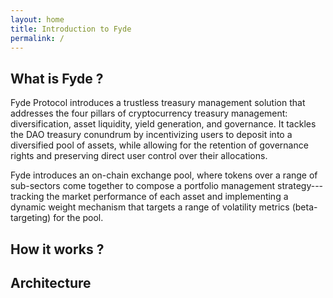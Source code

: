 ```yaml
---
layout: home
title: Introduction to Fyde
permalink: /
---
```


## What is Fyde ? 

Fyde Protocol introduces a trustless treasury management solution that addresses the four pillars of cryptocurrency treasury management: diversification, asset liquidity, yield generation, and governance. It tackles the DAO treasury conundrum by incentivizing users to deposit into a diversified pool of assets, while allowing for the retention of governance rights and preserving direct user control over their allocations. 


Fyde introduces an on-chain exchange pool, where tokens over a range of sub-sectors come together to compose a portfolio management strategy---tracking the market performance of each asset and implementing a dynamic weight mechanism that targets a range of volatility metrics (beta-targeting) for the pool.


## How it works ? 




## Architecture